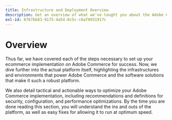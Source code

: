 ```yaml
---
title: Infrastructure and Deployment Overview
description: Get an overview of what we've taught you about the Adobe Commerce solution so far.
exl-id: 8767bb83-9175-4a54-8c5c-c6af0931917c
---
```

# Overview

Thus far, we have covered each of the steps necessary to set up your ecommerce implementation on Adobe Commerce for success. Now, we dive further into the actual platform itself, highlighting the infrastructures and environments that power Adobe Commerce and the software solutions that make it such a robust platform.

We also detail tactical and actionable ways to optimize your Adobe Commerce implementation, including recommendations and definitions for security, configuration, and performance optimizations. By the time you are done reading this section, you will understand the ins and outs of the platform, as well as easy fixes for allowing it to run at optimum speed.
